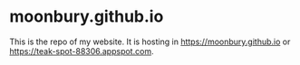 moonbury.github.io
==================

This is the repo of my website. It is hosting in https://moonbury.github.io or https://teak-spot-88306.appspot.com. 
